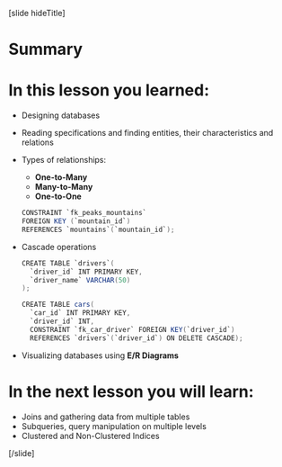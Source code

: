 [slide hideTitle]
# Summary

# In this lesson you learned:

- Designing databases
- Reading specifications and finding entities, their characteristics and relations
- Types of relationships:
    - **One-to-Many**
    - **Many-to-Many**
    - **One-to-One**

    ``` java 
    CONSTRAINT `fk_peaks_mountains`
    FOREIGN KEY (`mountain_id`)      
    REFERENCES `mountains`(`mountain_id`);
    ```
- Cascade operations
    ```java
    CREATE TABLE `drivers`(
      `driver_id` INT PRIMARY KEY,
      `driver_name` VARCHAR(50)
    );

    CREATE TABLE cars(
      `car_id` INT PRIMARY KEY,                                  
      `driver_id` INT,
      CONSTRAINT `fk_car_driver` FOREIGN KEY(`driver_id`)
      REFERENCES `drivers`(`driver_id`) ON DELETE CASCADE);
    ```
- Visualizing databases using **E/R Diagrams**

# In the next lesson you will learn:

- Joins and gathering data from multiple tables
- Subqueries, query manipulation on multiple levels
- Clustered and Non-Clustered Indices

[/slide]
